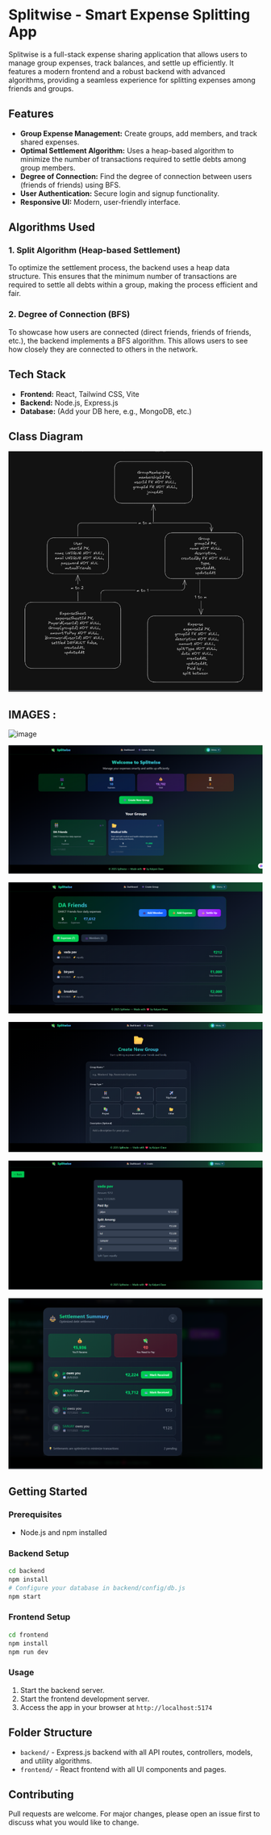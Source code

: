 # Splitwise - Smart Expense Splitting App

Splitwise is a full-stack expense sharing application that allows users to manage group expenses, track balances, and settle up efficiently. It features a modern frontend and a robust backend with advanced algorithms, providing a seamless experience for splitting expenses among friends and groups.

## Features

- **Group Expense Management:** Create groups, add members, and track shared expenses.
- **Optimal Settlement Algorithm:** Uses a heap-based algorithm to minimize the number of transactions required to settle debts among group members.
- **Degree of Connection:** Find the degree of connection between users (friends of friends) using BFS.
- **User Authentication:** Secure login and signup functionality.
- **Responsive UI:** Modern, user-friendly interface.

## Algorithms Used

### 1. Split Algorithm (Heap-based Settlement)
To optimize the settlement process, the backend uses a heap data structure. This ensures that the minimum number of transactions are required to settle all debts within a group, making the process efficient and fair.

### 2. Degree of Connection (BFS)
To showcase how users are connected (direct friends, friends of friends, etc.), the backend implements a BFS algorithm. This allows users to see how closely they are connected to others in the network.

## Tech Stack

- **Frontend:** React, Tailwind CSS, Vite
- **Backend:** Node.js, Express.js
- **Database:** (Add your DB here, e.g., MongoDB, etc.)

## Class Diagram

![Class Diagram](image.png)


## IMAGES :
![image](https://github.com/user-attachments/assets/d6578dbc-b5aa-4bdf-a1af-cc8cd368490f)

![home page/dashboard](image-2.png)

![group details](image-3.png)

![create new group](image-4.png)

![expense details](image-5.png)

![optimized transection](image-6.png)

## Getting Started

### Prerequisites

- Node.js and npm installed

### Backend Setup

```bash
cd backend
npm install
# Configure your database in backend/config/db.js
npm start
```

### Frontend Setup

```bash
cd frontend
npm install
npm run dev
```

### Usage

1. Start the backend server.
2. Start the frontend development server.
3. Access the app in your browser at `http://localhost:5174` 

## Folder Structure

- `backend/` - Express.js backend with all API routes, controllers, models, and utility algorithms.
- `frontend/` - React frontend with all UI components and pages.

## Contributing

Pull requests are welcome. For major changes, please open an issue first to discuss what you would like to change.
